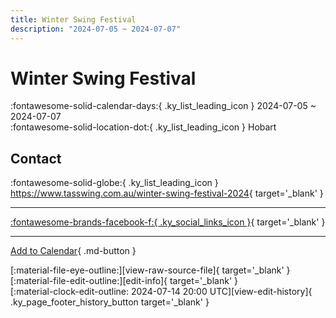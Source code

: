 ```yaml
---
title: Winter Swing Festival
description: "2024-07-05 ~ 2024-07-07"
---
```


# Winter Swing Festival 

:fontawesome-solid-calendar-days:{ .ky_list_leading_icon } 2024-07-05 ~ 2024-07-07  
:fontawesome-solid-location-dot:{ .ky_list_leading_icon } Hobart  

## Contact

:fontawesome-solid-globe:{ .ky_list_leading_icon } <https://www.tasswing.com.au/winter-swing-festival-2024>{ target='_blank' }  

---

 [:fontawesome-brands-facebook-f:{ .ky_social_links_icon }](https://www.facebook.com/events/1082016079665341){ target='_blank' }

---

[Add to Calendar](https://swing.news/ics/en/2024/au/winter-swing-festival-2024.ics){ .md-button }

<div class="ky_page_footer" markdown>
<div class="ky_page_footer_trailing" markdown="span">
[:material-file-eye-outline:][view-raw-source-file]{ target='_blank' }
[:material-file-edit-outline:][edit-info]{ target='_blank' }
</div>
<div class="ky_page_footer_leading" markdown="span">
[:material-clock-edit-outline: 2024-07-14 20:00 UTC][view-edit-history]{ .ky_page_footer_history_button target='_blank' }
</div>
</div>

[view-raw-source-file]: https://github.com/swingdance/events/blob/main/2024/au/winter-swing-festival-2024.json "View Raw Source File"
[edit-info]: https://github.com/swingdance/events/issues/new?assignees=&labels=update+event&projects=&template=03-update_entity.yml&title=%5B2024%2Fau%5D%20Winter%20Swing%20Festival&region=au&year=2024&id=winter-swing-festival-2024&name=Winter%20Swing%20Festival&org_id= "Edit Info"

[view-edit-history]: https://github.com/swingdance/events/commits/main/2024/au/winter-swing-festival-2024.json "View Edit History"
